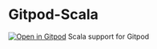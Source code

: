 # Gitpod-Scala
[![Open in Gitpod](https://gitpod.io/button/open-in-gitpod.svg)](https://github.com/cric96/Gitpod-Scala)
Scala support for Gitpod
